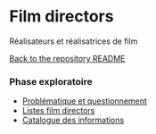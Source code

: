# Film directors


Réalisateurs et réalisatrices de film

[Back to the repository README](../README.md)

###  Phase exploratoire


* [Problématique et questionnement](Problematique-Questionnement.md) 
* [Listes film directors](Listes-film-directors.md)
* [Catalogue des informations](Catalogue-des-informations.md)

